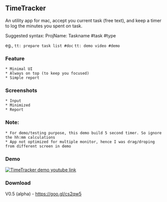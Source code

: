 
## TimeTracker

An utility app for mac, accept you current task (free text), and keep a timer to log the minutes you spent on task.

Suggested syntax: ProjName: Taskname #task #type

eg., 
    `tt: prepare task list #doc`
    `tt: demo video #demo`


### Feature
    * Minimal UI
    * Always on top (to keep you focused)
    * Simple report


### Screenshots
    * Input
    * Minimized
    * Report

### Note:
    * For demo/testing purpose, this demo build 5 second timer. So ignore the hh:mm calculations
    * App not optimized for multiple monitor, hence I was drag/droping from different screen in demo
    
### Demo

[![TimeTracker demo youtube link](https://img.youtube.com/vi/OIGbxf3Xtb8/0.jpg)](https://www.youtube.com/watch?v=OIGbxf3Xtb8)


### Download

V0.5 (alpha) - https://goo.gl/cs2qw5
